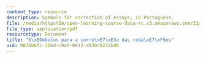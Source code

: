```yaml
---
content_type: resource
description: Symbols for correction of essays, in Portuguese.
file: /media/https%3A/open-learning-course-data-rc.s3.amazonaws.com/21g-820-the-beat-of-brazil-brazilian-society-through-its-music-fall-2016/9876b6fc36bdc0af0e12d939c0232bdb_MIT_21G_820F16_symbols.pdf
file_type: application/pdf
resourcetype: Document
title: "S\xEDmbolos para a corre\xE7\xE3o das reda\xE7\xF5es"
uid: 9876b6fc-36bd-c0af-0e12-d939c0232bdb
---
```

